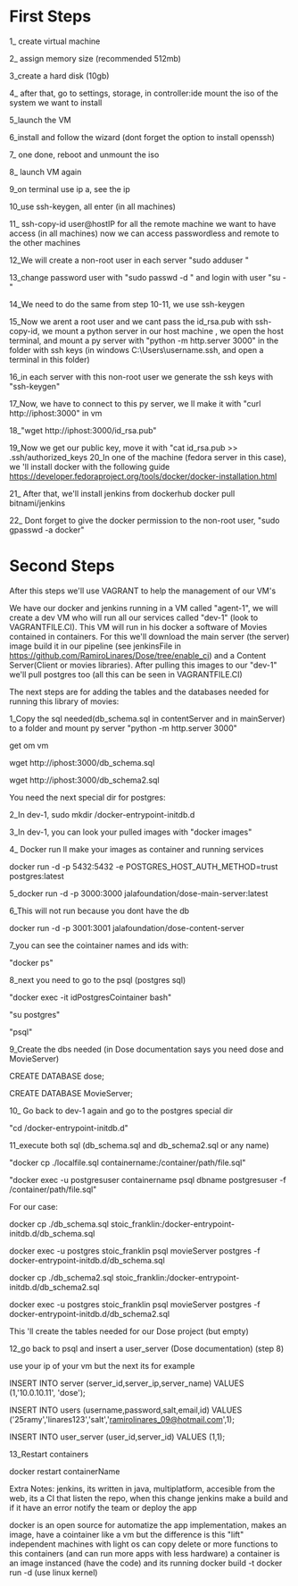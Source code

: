 # First Steps
1_ create virtual machine

2_ assign memory size (recommended 512mb)

3_create a hard disk (10gb)

4_ after that, go to settings, storage, in controller:ide mount the iso of the system we want to install

5_launch the VM

6_install and follow the wizard (dont forget the option to install openssh)


7_ one done, reboot and unmount the iso

8_ launch VM again

9_on terminal use ip a, see the ip

10_use ssh-keygen, all enter (in all machines)

11_ ssh-copy-id user@hostIP for all the remote machine we want to have access
 (in all machines)
now we can access passwordless and remote to the other machines

12_We will create a non-root user in each server "sudo adduser <username>"
 
13_change password user with "sudo passwd -d <username>" and login with user "su - <username>"
 
14_We need to do the same from step 10-11, we use ssh-keygen
 
15_Now we arent a root user and we cant pass the id_rsa.pub with ssh-copy-id, we mount a python server in our host machine
, we open the host terminal, and mount a py server with "python -m http.server 3000" in the folder with ssh keys
(in windows C:\Users\username\.ssh, and open a terminal in this folder)
 
16_in each server with this non-root user we generate the ssh keys with "ssh-keygen"
 
17_Now, we have to connect to this py server, we ll make it with "curl http://iphost:3000" in vm
 
18_"wget http://iphost:3000/id_rsa.pub"
 
19_Now we get our public key, move it with
"cat id_rsa.pub >> .ssh/authorized_keys
20_In one of the machine (fedora server in this case), we 'll install docker with the following guide
https://developer.fedoraproject.org/tools/docker/docker-installation.html
 
21_ After that, we'll install jenkins from dockerhub
docker pull bitnami/jenkins
 
22_ Dont forget to give the docker permission to the non-root user, "sudo gpasswd -a <username> docker"

# Second Steps
 
 After this steps we'll use VAGRANT to help the management of our VM's
 
 We have our docker and jenkins running in a VM called "agent-1", we will create a dev VM who will run all our services
 called "dev-1" (look to VAGRANTFILE.CI). This VM will run in his docker a software of Movies contained in containers. For this
 we'll download the main server (the server) image build it in our pipeline (see jenkinsFile in https://github.com/RamiroLinares/Dose/tree/enable_ci) and
 a Content Server(Client or movies libraries). After pulling this images to our "dev-1" we'll pull postgres too (all this can be seen in VAGRANTFILE.CI)
 
 The next steps are for adding the tables and the databases needed for running this library of movies:
 
 1_Copy the sql needed(db_schema.sql in contentServer and in mainServer) to a folder and mount py server 
"python -m http.server 3000"
 
get om vm
 
wget http://iphost:3000/db_schema.sql
 
wget http://iphost:3000/db_schema2.sql
 
 You need the next special dir for postgres:
 
 2_In dev-1, sudo mkdir /docker-entrypoint-initdb.d
 
 3_In dev-1, you can look your pulled images with "docker images"
 
 4_ Docker run ll make your images as container and running services
 
 docker run -d -p 5432:5432 -e POSTGRES_HOST_AUTH_METHOD=trust postgres:latest
 
 5_docker run -d -p 3000:3000 jalafoundation/dose-main-server:latest
 
 6_This will not run because you dont have the db
 
docker run -d -p 3001:3001 jalafoundation/dose-content-server
 
 7_you can see the cointainer names and ids with:
 
"docker ps"
 
 8_next you need to go to the psql (postgres sql)
 
 "docker exec -it idPostgresCointainer bash"
 
 "su postgres"
 
 "psql"
 
 9_Create the dbs needed (in Dose documentation says you need dose and MovieServer)
 
CREATE DATABASE dose;
 
CREATE DATABASE MovieServer;
 
 10_
Go back to dev-1 again and go to the postgres special dir
 
 "cd /docker-entrypoint-initdb.d"
 
 11_execute both sql (db_schema.sql and db_schema2.sql or any name)
 
 "docker cp ./localfile.sql containername:/container/path/file.sql"
 
 "docker exec -u postgresuser containername psql dbname postgresuser -f /container/path/file.sql"
 
 For our case:
 
docker cp ./db_schema.sql stoic_franklin:/docker-entrypoint-initdb.d/db_schema.sql
 
docker exec -u postgres stoic_franklin psql movieServer postgres -f docker-entrypoint-initdb.d/db_schema.sql
 
docker cp ./db_schema2.sql stoic_franklin:/docker-entrypoint-initdb.d/db_schema2.sql
 
docker exec -u postgres stoic_franklin psql movieServer postgres -f docker-entrypoint-initdb.d/db_schema2.sql

 This 'll create the tables needed for our Dose project (but empty)
 
 12_go back to psql and insert a user_server (Dose documentation) (step 8)
 
use your ip of your vm but the next its for example
 
INSERT INTO server (server_id,server_ip,server_name) VALUES (1,'10.0.10.11', 'dose');
 
INSERT INTO users (username,password,salt,email,id) VALUES ('25ramy','linares123','salt','ramirolinares_09@hotmail.com',1);
 
INSERT INTO user_server (user_id,server_id) VALUES (1,1);
 
 13_Restart containers
 
docker restart containerName
 
 
Extra Notes:
jenkins, its written in java, multiplatform, accesible from the web, its a CI
that listen the repo, when this change jenkins make a build and if it have an error notify
the team or deploy the app

docker is an open source for automatize the app implementation, makes an image,
have a cointainer like a vm but the difference is this "lift" independent machines with light os
can copy delete or more functions to this containers (and can run more apps with less hardware)
a container is an image instanced (have the code) and its running
docker build -t
docker run -d (use linux kernel)


